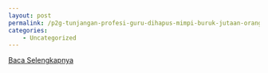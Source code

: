 ```yaml
---
layout: post
permalink: /p2g-tunjangan-profesi-guru-dihapus-mimpi-buruk-jutaan-orang/
categories:
    - Uncategorized
---
```


[Baca Selengkapnya](/01)